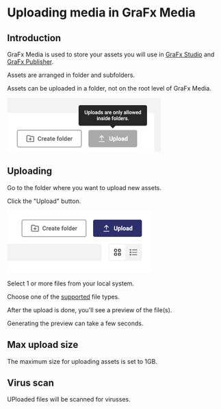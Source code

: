 # Uploading media in GraFx Media

## Introduction

GraFx Media is used to store your assets you will use in [GraFx Studio](/GraFx-Studio/) and [GraFx Publisher](/GraFx-Publisher/).

Assets are arranged in folder and subfolders.

Assets can be uploaded in a folder, not on the root level of GraFx Media.

![appscreen](rootlevel.png)

## Uploading

Go to the folder where you want to upload new assets.

Click the "Upload" button.

![appscreen](upload.png)

Select 1 or more files from your local system.

Choose one of the [supported](/GraFx-Media/overview/filetypes/) file types.

After the upload is done, you'll see a preview of the file(s).

Generating the preview can take a few seconds.

## Max upload size

The maximum size for uploading assets is set to 1GB.

## Virus scan

UPloaded files will be scanned for virusses.